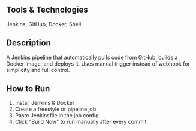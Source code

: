 ## Tools & Technologies
Jenkins, GitHub, Docker, Shell

## Description
A Jenkins pipeline that automatically pulls code from GitHub, builds a Docker image, and deploys it. Uses manual trigger instead of webhook for simplicity and full control.

## How to Run
1. Install Jenkins & Docker
2. Create a freestyle or pipeline job
3. Paste Jenkinsfile in the job config
4. Click "Build Now" to run manually after every commit